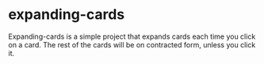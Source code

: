 # expanding-cards
Expanding-cards is a simple project that expands cards each time you click on a card.
The rest of the cards will be on contracted form, unless you click it.
